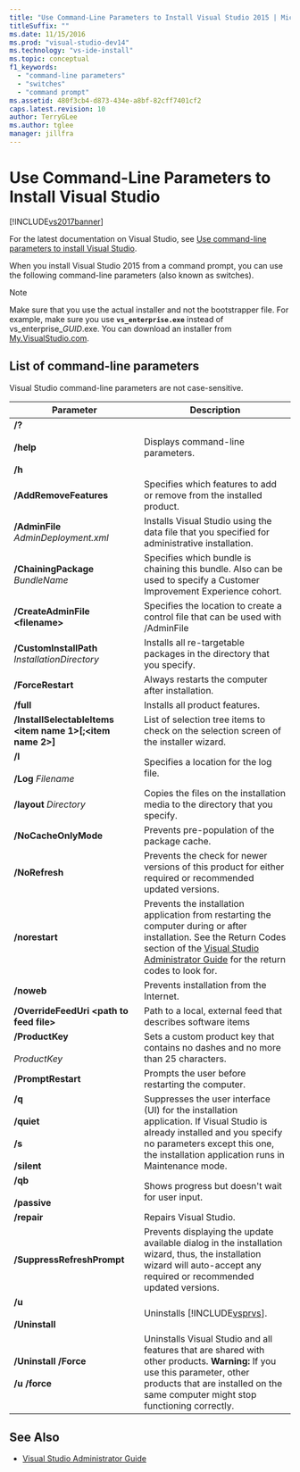 ```yaml
---
title: "Use Command-Line Parameters to Install Visual Studio 2015 | Microsoft Docs"
titleSuffix: ""
ms.date: 11/15/2016
ms.prod: "visual-studio-dev14"
ms.technology: "vs-ide-install"
ms.topic: conceptual
f1_keywords:
  - "command-line parameters"
  - "switches"
  - "command prompt"
ms.assetid: 480f3cb4-d873-434e-a8bf-82cff7401cf2
caps.latest.revision: 10
author: TerryGLee
ms.author: tglee
manager: jillfra
---
```

# Use Command-Line Parameters to Install Visual Studio
[!INCLUDE[vs2017banner](../includes/vs2017banner.md)]

For the latest documentation on Visual Studio, see [Use command-line parameters to install Visual Studio](/visualstudio/install/use-command-line-parameters-to-install-visual-studio).

When you install Visual Studio 2015 from a command prompt, you can use the following command-line parameters (also known as switches).

> [!NOTE]
> Make sure that you use the actual installer and not the bootstrapper file. For example, make sure you use **`vs_enterprise.exe`** instead of vs_enterprise_*GUID*.exe. You can download an installer from [My.VisualStudio.com](https://my.visualstudio.com/downloads?q=visual%20studio%20enterprise%202015).

## List of command-line parameters

Visual Studio command-line parameters are not case-sensitive.

|Parameter|Description|
|---------------|-----------------|
|**/?**<br /><br /> **/help**<br /><br /> **/h**|Displays command-line parameters.|
|**/AddRemoveFeatures**|Specifies which features to add or remove from the installed product.|
|**/AdminFile** *AdminDeployment.xml*|Installs Visual Studio using the data file that you specified for administrative installation.|
|**/ChainingPackage** *BundleName*|Specifies which bundle is chaining this bundle. Also can be used to specify a Customer Improvement Experience cohort.|
|**/CreateAdminFile \<filename>**|Specifies the location to create a control file that can be used with /AdminFile|
|**/CustomInstallPath** *InstallationDirectory*|Installs all re-targetable packages in the directory that you specify.|
|**/ForceRestart**|Always restarts the computer after installation.|
|**/full**|Installs all product features.|
|**/InstallSelectableItems \<item name 1>[;\<item name 2>]**|List of selection tree items to check on the selection screen of the installer wizard.|
|**/l**<br /><br /> **/Log** *Filename*|Specifies a location for the log file.|
|**/layout** *Directory*|Copies the files on the installation media to the directory that you specify.|
|**/NoCacheOnlyMode**|Prevents pre-population of the package cache.|
|**/NoRefresh**|Prevents the check for newer versions of this product for either required or recommended updated versions.|
|**/norestart**|Prevents the installation application from restarting the computer during or after installation. See the Return Codes section of the [Visual Studio Administrator Guide](../install/visual-studio-administrator-guide.md) for the return codes to look for.|
|**/noweb**|Prevents installation from the Internet.|
|**/OverrideFeedUri \<path to feed file>**|Path to a local, external feed that describes software items|
|**/ProductKey**<br /><br /> *ProductKey*|Sets a custom product key that contains no dashes and no more than 25 characters.|
|**/PromptRestart**|Prompts the user before restarting the computer.|
|**/q**<br /><br /> **/quiet**<br /><br /> **/s**<br /><br /> **/silent**|Suppresses the user interface (UI) for the installation application. If Visual Studio is already installed and you specify no parameters except this one, the installation application runs in Maintenance mode.|
|**/qb**<br /><br /> **/passive**|Shows progress but doesn't wait for user input.|
|**/repair**|Repairs Visual Studio.|
|**/SuppressRefreshPrompt**|Prevents displaying the update available dialog in the installation wizard, thus, the installation wizard will auto-accept any required or recommended updated versions.|
|**/u**<br /><br /> **/Uninstall**|Uninstalls [!INCLUDE[vsprvs](../includes/vsprvs-md.md)].|
|**/Uninstall /Force**<br /><br /> **/u /force**|Uninstalls Visual Studio and all features that are shared with other products. **Warning:**  If you use this parameter, other products that are installed on the same computer might stop functioning correctly.|

## See Also

- [Visual Studio Administrator Guide](../install/visual-studio-administrator-guide.md)